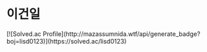 <h1> 이건일 </h1>
[![Solved.ac Profile](http://mazassumnida.wtf/api/generate_badge?boj=lisd0123)](https://solved.ac/lisd0123)

